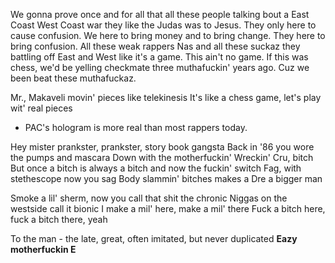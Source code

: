 We gonna prove once and for all that all these people talking bout a East Coast West Coast war they like the Judas was to Jesus.
They only here to cause confusion. We here to bring money and to bring change. They here to bring confusion.
All these weak rappers Nas and all these suckaz they battling off East and West like it's a game. This ain't no game.
If this was chess, we'd be yelling checkmate three muthafuckin' years ago. Cuz we been beat these muthafuckaz.

Mr., Makaveli movin' pieces like telekinesis
It's like a chess game, let's play wit' real pieces

- PAC's hologram is more real than most rappers today.

Hey mister prankster, prankster, story book gangsta
Back in '86 you wore the pumps and mascara
Down with the motherfuckin' Wreckin' Cru, bitch
But once a bitch is always a bitch and now the fuckin' switch
Fag, with stethescope now you sag
Body slammin' bitches makes a Dre a bigger man

Smoke a lil' sherm, now you call that shit the chronic
Niggas on the westside call it bionic
I make a mil' here, make a mil' there
Fuck a bitch here, fuck a bitch there, yeah

To the man - the late, great, often imitated, but never duplicated **Eazy motherfuckin E**
